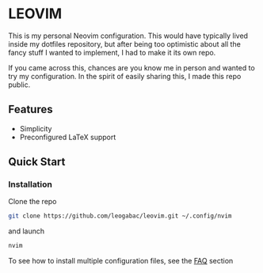 # LEOVIM
This is my personal Neovim configuration. This would have typically lived inside my dotfiles repository, but after being too optimistic about all the fancy stuff I wanted to implement, I had to make it its own repo.

If you came across this, chances are you know me in person and wanted to try my configuration. In the spirit of easily sharing this, I made this repo public.

## Features

* Simplicity
* Preconfigured LaTeX support

## Quick Start

### Installation

Clone the repo
```bash
git clone https://github.com/leogabac/leovim.git ~/.config/nvim
```
and launch
```bash
nvim
```

To see how to install multiple configuration files, see the [FAQ](./docs/faq.md) section


